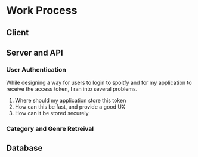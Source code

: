 # Work Process

## Client

## Server and API

### User Authentication
While designing a way for users to login to spoitfy and for my application to receive the access token, I ran into several problems.
1. Where should my application store this token
2. How can this be fast, and provide a good UX
3. How can it be stored securely

### Category and Genre Retreival

## Database
  